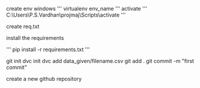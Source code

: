 create env
windows
'''
virtualenv env_name
'''
activate
'''
C:\Users\P.S.Vardhan\projmaj\Scripts\activate 
'''

create req.txt

install the requirements

'''
pip install -r requirements.txt
'''







git init
dvc init
dvc add data_given/filename.csv
git add .
git commit -m "first commit"



create a new github repository

